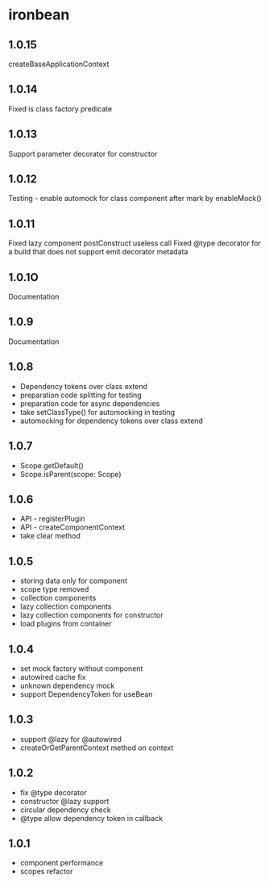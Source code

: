 # ironbean

## 1.0.15
createBaseApplicationContext

## 1.0.14
Fixed is class factory predicate

## 1.0.13
Support parameter decorator for constructor

## 1.0.12
Testing - enable automock for class component after mark by enableMock()

## 1.0.11
Fixed lazy component postConstruct useless call
Fixed @type decorator for a build that does not support emit decorator metadata

## 1.0.1O
Documentation

## 1.0.9
Documentation

## 1.0.8
- Dependency tokens over class extend
- preparation code splitting for testing
- preparation code for async dependencies
- take setClassType() for automocking in testing
- automocking for dependency tokens over class extend

## 1.0.7
- Scope.getDefault()
- Scope.isParent(scope: Scope)

## 1.0.6
- API - registerPlugin
- API - createComponentContext
- take clear method

## 1.0.5
- storing data only for component
- scope type removed
- collection components
- lazy collection components
- lazy collection components for constructor
- load plugins from container

## 1.0.4
- set mock factory without component
- autowired cache fix
- unknown dependency mock
- support DependencyToken for useBean

## 1.0.3
- support @lazy for @autowired
- createOrGetParentContext method on context

## 1.0.2

- fix @type decorator
- constructor @lazy support
- circular dependency check
- @type allow dependency token in callback

## 1.0.1

- component performance
- scopes refactor
